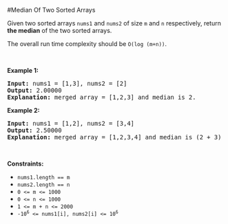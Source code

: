 #Median Of Two Sorted Arrays
<p>Given two sorted arrays <code>nums1</code> and <code>nums2</code> of size <code>m</code> and <code>n</code> respectively, return <strong>the median</strong> of the two sorted arrays.</p>
<p>The overall run time complexity should be <code>O(log (m+n))</code>.</p>
<p> </p>
<p><strong class="example">Example 1:</strong></p>
<pre><strong>Input:</strong> nums1 = [1,3], nums2 = [2]
<strong>Output:</strong> 2.00000
<strong>Explanation:</strong> merged array = [1,2,3] and median is 2.
</pre>
<p><strong class="example">Example 2:</strong></p>
<pre><strong>Input:</strong> nums1 = [1,2], nums2 = [3,4]
<strong>Output:</strong> 2.50000
<strong>Explanation:</strong> merged array = [1,2,3,4] and median is (2 + 3) / 2 = 2.5.
</pre>
<p> </p>
<p><strong>Constraints:</strong></p>
<ul>
<li><code>nums1.length == m</code></li>
<li><code>nums2.length == n</code></li>
<li><code>0 &lt;= m &lt;= 1000</code></li>
<li><code>0 &lt;= n &lt;= 1000</code></li>
<li><code>1 &lt;= m + n &lt;= 2000</code></li>
<li><code>-10<sup>6</sup> &lt;= nums1[i], nums2[i] &lt;= 10<sup>6</sup></code></li>
</ul>
